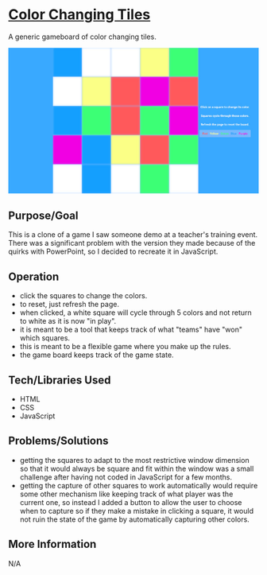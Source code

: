 # [Color Changing Tiles](https://teflassistant.com/color-changing-tiles/)
A generic gameboard of color changing tiles.

![Screenshot](screenshot.jpg)

## Purpose/Goal
This is a clone of a game I saw someone demo at a teacher's training event. 
There was a significant problem with the version they made because of the quirks with PowerPoint, so I decided to recreate it in JavaScript.

## Operation
* click the squares to change the colors.
* to reset, just refresh the page.
* when clicked, a white square will cycle through 5 colors and not return to white as it is now "in play".
* it is meant to be a tool that keeps track of what "teams" have "won" which squares.
* this is meant to be a flexible game where you make up the rules.
* the game board keeps track of the game state.

## Tech/Libraries Used
* HTML
* CSS
* JavaScript

## Problems/Solutions
* getting the squares to adapt to the most restrictive window dimension so that it would always be square and fit within the window was a small challenge after having not coded in JavaScript for a few months.
* getting the capture of other squares to work automatically would require some other mechanism like keeping track of what player was the current one, so instead I added a button to allow the user to choose when to capture so if they make a mistake in clicking a square, it would not ruin the state of the game by automatically capturing other colors.

## More Information
N/A
